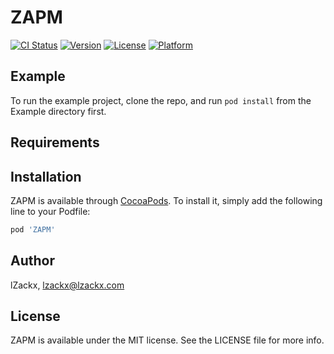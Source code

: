 # ZAPM

[![CI Status](https://img.shields.io/travis/lZackx/ZAPM.svg?style=flat)](https://travis-ci.org/lZackx/ZAPM)
[![Version](https://img.shields.io/cocoapods/v/ZAPM.svg?style=flat)](https://cocoapods.org/pods/ZAPM)
[![License](https://img.shields.io/cocoapods/l/ZAPM.svg?style=flat)](https://cocoapods.org/pods/ZAPM)
[![Platform](https://img.shields.io/cocoapods/p/ZAPM.svg?style=flat)](https://cocoapods.org/pods/ZAPM)

## Example

To run the example project, clone the repo, and run `pod install` from the Example directory first.

## Requirements

## Installation

ZAPM is available through [CocoaPods](https://cocoapods.org). To install
it, simply add the following line to your Podfile:

```ruby
pod 'ZAPM'
```

## Author

lZackx, lzackx@lzackx.com

## License

ZAPM is available under the MIT license. See the LICENSE file for more info.
